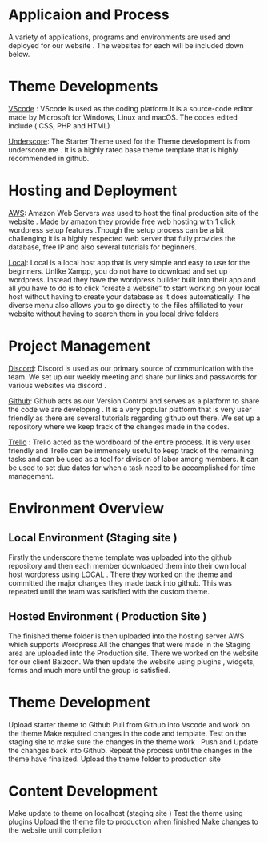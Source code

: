 # Applicaion and Process 

A variety of applications, programs and environments are used and deployed for our website . The websites for each will be included down below.

# Theme Developments 

[VScode](https://code.visualstudio.com/)  : VScode is used as the coding platform.It is a  source-code editor made by Microsoft for Windows, Linux and macOS. The codes edited include ( CSS, PHP and HTML)

[Underscore](https://underscores.me/): The Starter Theme used for the Theme development is from underscore.me . It is a highly rated base theme template that is highly recommended in github. 

# Hosting and Deployment

[AWS](https://aws.amazon.com/): Amazon Web Servers was used to host the final production site of the website . Made by amazon they provide free web hosting with 1 click wordpress setup features .Though the setup process can be a bit challenging it is a highly respected web server that fully provides the database, free IP and also several tutorials for beginners.

[Local](https://localwp.com/):  Local is a local host app that is very simple and easy to use for the beginners. Unlike Xampp, you do not have to download and set up wordpress. Instead they have the wordpress builder built into their app and all you have to do is to click “create a website” to start working on your local host without having to create your database as it does automatically. The diverse menu also allows you to go directly to the files affiliated to your website without having to search them in you local drive folders 

# Project Management 

[Discord](https://discord.com/): Discord is used as our primary source of communication with the team. We set up our weekly meeting and share our links and passwords for various websites via discord .

[Github](https://github.com/): Github acts as our Version Control and serves as a platform to share the code we are developing . It is a very popular platform that is very user friendly as there are several tutorials regarding github out there. We set up a repository where we keep track of the changes made in the codes.

[Trello](https://trello.com/en) : Trello acted as the wordboard of the entire process. It is very user friendly and Trello can be immensely useful to keep track of the remaining tasks and can be used as a tool for division of labor among members. It can be used to set due dates for when a task need to be accomplished for time management.

# Environment Overview

## Local Environment (Staging site )

Firstly the underscore theme template was uploaded into the github repository and then each member downloaded them into their own local host wordpress using LOCAL . There they worked on the theme and committed the major changes they made back into github. This was repeated until the team was satisfied with the custom theme.

## Hosted Environment ( Production Site )

The finished theme folder is then uploaded into the hosting server AWS which supports Wordpress.All the changes that were made in the Staging area are uploaded into the Production site. There we worked on the website for our client Baizoon. We then update the website using plugins , widgets, forms and much more until the group is satisfied.

# Theme Development 

Upload starter theme to Github 
Pull from Github into Vscode and work on the theme 
Make required changes in the code and template.
Test on the staging site to make sure the changes in the theme work .
Push and Update the changes back into Github.
Repeat the process until the changes in the theme have finalized.
Upload the theme folder to production site 
 
# Content Development

Make update to theme on localhost (staging site )
Test the theme using plugins 
Upload the theme file to production when finished 
Make changes to the website until completion

  
  
